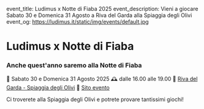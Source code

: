 event_title: Ludimus x Notte di Fiaba 2025
event_description: Vieni a giocare Sabato 30 e Domenica 31 Agosto a Riva del Garda alla Spiaggia degli Olivi
event_og: https://ludimus.it/static/img/events/default.jpg

# Ludimus x Notte di Fiaba

### Anche quest'anno saremo alla Notte di Fiaba

📅 Sabato 30 e Domenica 31 Agosto 2025
🕰 dalle 16.00 alle 19.00
📍 [Riva del Garda - Spiaggia degli Olivi](https://goo.gl/maps/H3CUa9HdyYXv9xL29)
🔗 [Sito evento](https://www.nottedifiaba.it/)

Ci troverete alla Spiaggia degli Olivi e potrete provare tantissimi giochi!